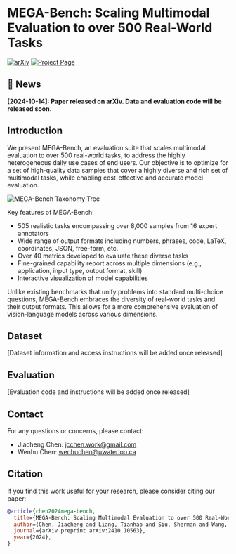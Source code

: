 # MEGA-Bench: Scaling Multimodal Evaluation to over 500 Real-World Tasks

[![arXiv](https://img.shields.io/badge/arXiv-2410.10563-b31b1b.svg)](https://arxiv.org/abs/2410.10563)
[![Project Page](https://img.shields.io/badge/Project-Page-blue)](https://tiger-ai-lab.github.io/MEGA-Bench/)

## 🔔 News

**[2024-10-14]: Paper released on arXiv. Data and evaluation code will be released soon.**

## Introduction

We present MEGA-Bench, an evaluation suite that scales multimodal evaluation to over 500 real-world tasks, to address the highly heterogeneous daily use cases of end users. Our objective is to optimize for a set of high-quality data samples that cover a highly diverse and rich set of multimodal tasks, while enabling cost-effective and accurate model evaluation.

![MEGA-Bench Taxonomy Tree](resources/mega-bench-taxonomy_tree.png)

Key features of MEGA-Bench:

- 505 realistic tasks encompassing over 8,000 samples from 16 expert annotators
- Wide range of output formats including numbers, phrases, code, LaTeX, coordinates, JSON, free-form, etc.
- Over 40 metrics developed to evaluate these diverse tasks
- Fine-grained capability report across multiple dimensions (e.g., application, input type, output format, skill)
- Interactive visualization of model capabilities

Unlike existing benchmarks that unify problems into standard multi-choice questions, MEGA-Bench embraces the diversity of real-world tasks and their output formats. This allows for a more comprehensive evaluation of vision-language models across various dimensions.

## Dataset

[Dataset information and access instructions will be added once released]

## Evaluation

[Evaluation code and instructions will be added once released]

## Contact

For any questions or concerns, please contact:

- Jiacheng Chen: jcchen.work@gmail.com
- Wenhu Chen: wenhuchen@uwaterloo.ca

## Citation

If you find this work useful for your research, please consider citing our paper:

```bibtex
@article{chen2024mega-bench,
  title={MEGA-Bench: Scaling Multimodal Evaluation to over 500 Real-World Tasks},
  author={Chen, Jiacheng and Liang, Tianhao and Siu, Sherman and Wang, Zhengqing and Wang, Kai and Wang, Yubo and Ni, Yuansheng and Zhu, Wang and Jiang, Ziyan and Lyu, Bohan and Jiang, Dongfu and He, Xuan and Liu, Yuan and Hu, Hexiang and Yue, Xiang and Chen, Wenhu},
  journal={arXiv preprint arXiv:2410.10563},
  year={2024},
}
```